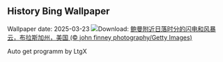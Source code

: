 ## History Bing Wallpaper
Wallpaper date: 2025-03-23
![](https://www.bing.com/th?id=OHR.NebraskaStorm_ZH-CN6944682381_UHD.jpg&w=1000)Download: [鲍曼附近日落时分的闪电和风暴云，布拉斯加州，美国 (© john finney photography/Getty Images)](https://www.bing.com/th?id=OHR.NebraskaStorm_ZH-CN6944682381_UHD.jpg)

Auto get programm by LtgX
